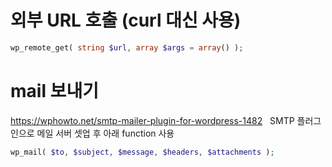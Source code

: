 # 외부 URL 호출 (curl 대신 사용)
```php
wp_remote_get( string $url, array $args = array() );
```

# mail 보내기 
https://wphowto.net/smtp-mailer-plugin-for-wordpress-1482  
SMTP 플러그인으로 메일 서버 셋업 후 아래 function 사용  
```php
wp_mail( $to, $subject, $message, $headers, $attachments );
```
